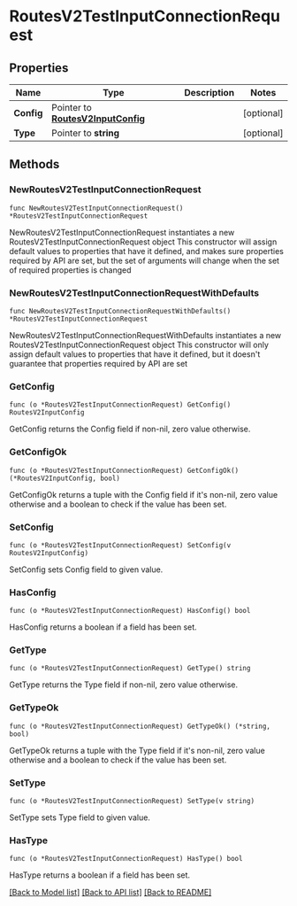 # RoutesV2TestInputConnectionRequest

## Properties

Name | Type | Description | Notes
------------ | ------------- | ------------- | -------------
**Config** | Pointer to [**RoutesV2InputConfig**](RoutesV2InputConfig.md) |  | [optional] 
**Type** | Pointer to **string** |  | [optional] 

## Methods

### NewRoutesV2TestInputConnectionRequest

`func NewRoutesV2TestInputConnectionRequest() *RoutesV2TestInputConnectionRequest`

NewRoutesV2TestInputConnectionRequest instantiates a new RoutesV2TestInputConnectionRequest object
This constructor will assign default values to properties that have it defined,
and makes sure properties required by API are set, but the set of arguments
will change when the set of required properties is changed

### NewRoutesV2TestInputConnectionRequestWithDefaults

`func NewRoutesV2TestInputConnectionRequestWithDefaults() *RoutesV2TestInputConnectionRequest`

NewRoutesV2TestInputConnectionRequestWithDefaults instantiates a new RoutesV2TestInputConnectionRequest object
This constructor will only assign default values to properties that have it defined,
but it doesn't guarantee that properties required by API are set

### GetConfig

`func (o *RoutesV2TestInputConnectionRequest) GetConfig() RoutesV2InputConfig`

GetConfig returns the Config field if non-nil, zero value otherwise.

### GetConfigOk

`func (o *RoutesV2TestInputConnectionRequest) GetConfigOk() (*RoutesV2InputConfig, bool)`

GetConfigOk returns a tuple with the Config field if it's non-nil, zero value otherwise
and a boolean to check if the value has been set.

### SetConfig

`func (o *RoutesV2TestInputConnectionRequest) SetConfig(v RoutesV2InputConfig)`

SetConfig sets Config field to given value.

### HasConfig

`func (o *RoutesV2TestInputConnectionRequest) HasConfig() bool`

HasConfig returns a boolean if a field has been set.

### GetType

`func (o *RoutesV2TestInputConnectionRequest) GetType() string`

GetType returns the Type field if non-nil, zero value otherwise.

### GetTypeOk

`func (o *RoutesV2TestInputConnectionRequest) GetTypeOk() (*string, bool)`

GetTypeOk returns a tuple with the Type field if it's non-nil, zero value otherwise
and a boolean to check if the value has been set.

### SetType

`func (o *RoutesV2TestInputConnectionRequest) SetType(v string)`

SetType sets Type field to given value.

### HasType

`func (o *RoutesV2TestInputConnectionRequest) HasType() bool`

HasType returns a boolean if a field has been set.


[[Back to Model list]](../README.md#documentation-for-models) [[Back to API list]](../README.md#documentation-for-api-endpoints) [[Back to README]](../README.md)


